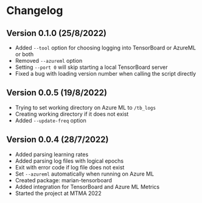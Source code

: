 # Changelog

## Version 0.1.0 (25/8/2022)

- Added `--tool` option for choosing logging into TensorBoard or AzureML or both
- Removed `--azureml` option
- Setting `--port 0` will skip starting a local TensorBoard server
- Fixed a bug with loading version number when calling the script directly

## Version 0.0.5 (19/8/2022)

- Trying to set working directory on Azure ML to `/tb_logs`
- Creating working directory if it does not exist
- Added `--update-freq` option

## Version 0.0.4 (28/7/2022)

- Added parsing learning rates
- Added parsing log files with logical epochs
- Exit with error code if log file does not exist
- Set `--azureml` automatically when running on Azure ML
- Created package: marian-tensorboard
- Added integration for TensorBoard and Azure ML Metrics
- Started the project at MTMA 2022
